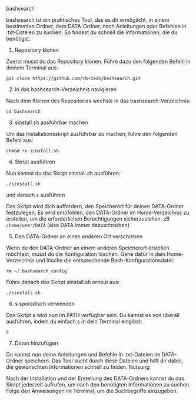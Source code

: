 bashsearch

bashsearch ist ein praktisches Tool, das es dir ermöglicht, in einem bestimmten Ordner, dem DATA-Ordner, nach Anleitungen oder Befehlen in .txt-Dateien zu suchen. So findest du schnell die Informationen, die du benötigst.

1. Repository klonen

Zuerst musst du das Repository klonen. Führe dazu den folgenden Befehl in deinem Terminal aus:

      

`git clone https://github.com/rb-bash/bashsearch.git` 

    

2. In das bashsearch-Verzeichnis navigieren

Nach dem Klonen des Repositories wechsle in das bashsearch-Verzeichnis:

      

`cd bashsearch`

    

3. sinstall.sh ausführbar machen

Um das Installationsskript ausführbar zu machen, führe den folgenden Befehl aus:

      

`chmod +x sinstall.sh`

    

4. Skript ausführen

Nun kannst du das Skript sinstall.sh ausführen:

      

`./sinstall.sh`

und danach `s` ausführen    

Das Skript wird dich auffordern, den Speicherort für deinen DATA-Ordner festzulegen. Es wird empfohlen, den DATA-Ordner im Home-Verzeichnis zu erstellen, um die erforderlichen Berechtigungen sicherzustellen. zB `/home/user/DATA`  (also DATA immer dazuschreiben)

5. Den DATA-Ordner an einen anderen Ort verschieben

Wenn du den DATA-Ordner an einem anderen Speicherort erstellen möchtest, musst du die Konfiguration löschen. Gehe dafür in dein Home-Verzeichnis und lösche die entsprechende Bash-Konfigurationsdatei:

      

`rm ~/.bashsearch_config`

    

Führe danach das Skript sinstall.sh erneut aus:

      

`./sinstall.sh`

    

6. s sporadisch verwenden

Das Skript s wird nun im PATH verfügbar sein. Du kannst es von überall ausführen, indem du einfach s in dein Terminal eingibst:

      

`s`

    

7. Daten hinzufügen

Du kannst nun deine Anleitungen und Befehle in .txt-Dateien im DATA-Ordner speichern. Das Tool sucht durch diese Dateien und hilft dir dabei, die gewünschten Informationen schnell zu finden.
Nutzung

Nach der Installation und der Erstellung des DATA-Ordners kannst du das Skript jederzeit aufrufen, um nach den benötigten Informationen zu suchen. Folge den Anweisungen im Terminal, um die Suchbegriffe einzugeben.

